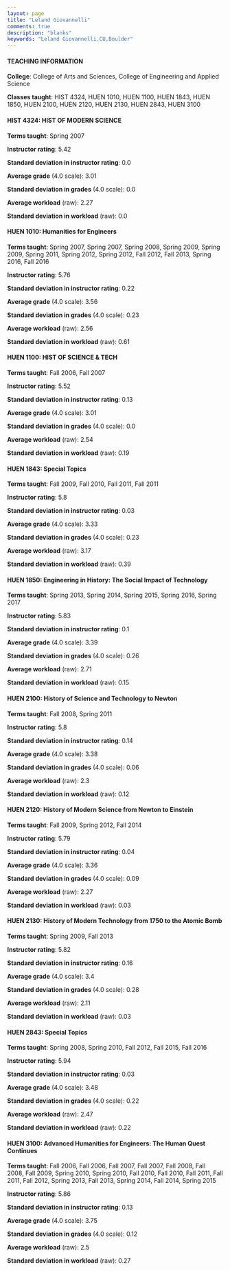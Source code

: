 ```yaml
---
layout: page
title: "Leland Giovannelli" 
comments: true
description: "blanks"
keywords: "Leland Giovannelli,CU,Boulder"
---
```

<head>
<script src="https://ajax.googleapis.com/ajax/libs/jquery/2.1.3/jquery.min.js"></script>
<script src="https://dl.dropboxusercontent.com/s/pc42nxpaw1ea4o9/highcharts.js?dl=0"></script>
<!-- <script src="../assets/js/highcharts.js"></script> -->
<style type="text/css">@font-face {
	font-family: "Bebas Neue";
	src: url(https://www.filehosting.org/file/details/544349/BebasNeue Regular.otf) format("opentype");
	}
	h1.Bebas { 
		font-family: "Bebas Neue", Verdana, Tahoma;
	}
</style>
</head>
	   
#### TEACHING INFORMATION

**College**: College of Arts and Sciences, College of Engineering and Applied Science

**Classes taught**: HIST 4324, HUEN 1010, HUEN 1100, HUEN 1843, HUEN 1850, HUEN 2100, HUEN 2120, HUEN 2130, HUEN 2843, HUEN 3100

#### HIST 4324: HIST OF MODERN SCIENCE

**Terms taught**: Spring 2007

**Instructor rating**: 5.42

**Standard deviation in instructor rating**: 0.0

**Average grade** (4.0 scale): 3.01

**Standard deviation in grades** (4.0 scale): 0.0

**Average workload** (raw): 2.27

**Standard deviation in workload** (raw): 0.0

#### HUEN 1010: Humanities for Engineers

**Terms taught**: Spring 2007, Spring 2007, Spring 2008, Spring 2009, Spring 2009, Spring 2011, Spring 2012, Spring 2012, Fall 2012, Fall 2013, Spring 2016, Fall 2016

**Instructor rating**: 5.76

**Standard deviation in instructor rating**: 0.22

**Average grade** (4.0 scale): 3.56

**Standard deviation in grades** (4.0 scale): 0.23

**Average workload** (raw): 2.56

**Standard deviation in workload** (raw): 0.61

#### HUEN 1100: HIST OF SCIENCE & TECH

**Terms taught**: Fall 2006, Fall 2007

**Instructor rating**: 5.52

**Standard deviation in instructor rating**: 0.13

**Average grade** (4.0 scale): 3.01

**Standard deviation in grades** (4.0 scale): 0.0

**Average workload** (raw): 2.54

**Standard deviation in workload** (raw): 0.19

#### HUEN 1843: Special Topics

**Terms taught**: Fall 2009, Fall 2010, Fall 2011, Fall 2011

**Instructor rating**: 5.8

**Standard deviation in instructor rating**: 0.03

**Average grade** (4.0 scale): 3.33

**Standard deviation in grades** (4.0 scale): 0.23

**Average workload** (raw): 3.17

**Standard deviation in workload** (raw): 0.39

#### HUEN 1850: Engineering in History:  The Social Impact of Technology

**Terms taught**: Spring 2013, Spring 2014, Spring 2015, Spring 2016, Spring 2017

**Instructor rating**: 5.83

**Standard deviation in instructor rating**: 0.1

**Average grade** (4.0 scale): 3.39

**Standard deviation in grades** (4.0 scale): 0.26

**Average workload** (raw): 2.71

**Standard deviation in workload** (raw): 0.15

#### HUEN 2100: History of Science and Technology to Newton

**Terms taught**: Fall 2008, Spring 2011

**Instructor rating**: 5.8

**Standard deviation in instructor rating**: 0.14

**Average grade** (4.0 scale): 3.38

**Standard deviation in grades** (4.0 scale): 0.06

**Average workload** (raw): 2.3

**Standard deviation in workload** (raw): 0.12

#### HUEN 2120: History of Modern Science from Newton to Einstein

**Terms taught**: Fall 2009, Spring 2012, Fall 2014

**Instructor rating**: 5.79

**Standard deviation in instructor rating**: 0.04

**Average grade** (4.0 scale): 3.36

**Standard deviation in grades** (4.0 scale): 0.09

**Average workload** (raw): 2.27

**Standard deviation in workload** (raw): 0.03

#### HUEN 2130: History of Modern Technology from 1750 to the Atomic Bomb

**Terms taught**: Spring 2009, Fall 2013

**Instructor rating**: 5.82

**Standard deviation in instructor rating**: 0.16

**Average grade** (4.0 scale): 3.4

**Standard deviation in grades** (4.0 scale): 0.28

**Average workload** (raw): 2.11

**Standard deviation in workload** (raw): 0.03

#### HUEN 2843: Special Topics

**Terms taught**: Spring 2008, Spring 2010, Fall 2012, Fall 2015, Fall 2016

**Instructor rating**: 5.94

**Standard deviation in instructor rating**: 0.03

**Average grade** (4.0 scale): 3.48

**Standard deviation in grades** (4.0 scale): 0.22

**Average workload** (raw): 2.47

**Standard deviation in workload** (raw): 0.22

#### HUEN 3100: Advanced Humanities for Engineers: The Human Quest Continues

**Terms taught**: Fall 2006, Fall 2006, Fall 2007, Fall 2007, Fall 2008, Fall 2008, Fall 2009, Spring 2010, Spring 2010, Fall 2010, Fall 2010, Fall 2011, Fall 2011, Fall 2012, Spring 2013, Fall 2013, Spring 2014, Fall 2014, Spring 2015

**Instructor rating**: 5.86

**Standard deviation in instructor rating**: 0.13

**Average grade** (4.0 scale): 3.75

**Standard deviation in grades** (4.0 scale): 0.12

**Average workload** (raw): 2.5

**Standard deviation in workload** (raw): 0.27

